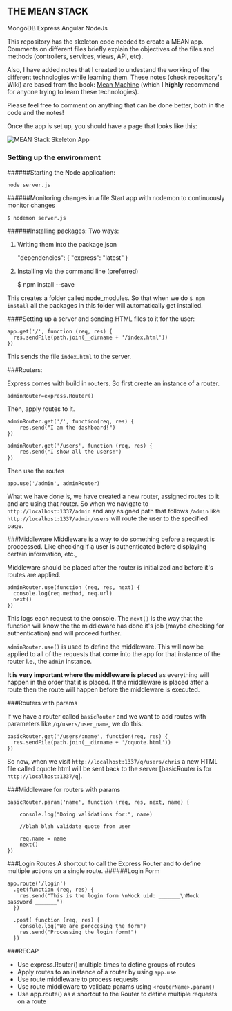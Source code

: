 
## THE MEAN STACK

MongoDB
Express
Angular
NodeJs

This repository has the skeleton code needed to create a MEAN app. Comments on different files briefly explain the objectives of the files and methods (controllers, services, views, API, etc). 

Also, I have added notes that I created to undestand the working of the different technologies while learning them. These notes (check repository's Wiki) are based from the book: [Mean Machine](https://leanpub.com/mean-machine) (which I **highly** recommend for anyone trying to learn these technologies).

Please feel free to comment on anything that can be done better, both in the code and the notes!

Once the app is set up, you should have a page that looks like this:

![MEAN Stack Skeleton App](http://i.imgur.com/dxa4X4D.png)


### Setting up the environment
######Starting the Node application:

	node server.js

######Monitoring changes in a file
  Start app with nodemon to continuously monitor changes

    $ nodemon server.js

######Installing packages:
Two ways:

  1. Writing them into the package.json

        "dependencies": {
          "express": "latest"
        }

  2. Installing via the command line (preferred) 
  	
  		$ npm install <name> --save

        
This creates a folder called node_modules. So that when we do `$ npm install` all the packages in this folder will automatically get installed.


####Setting up a server and sending HTML files to it for the user:

    app.get('/', function (req, res) {
      res.sendFile(path.join(__dirname + '/index.html'))
    })

This sends the file `index.html` to the server.

###Routers:

Express comes with build in routers. So first create an instance of a router.

	adminRouter=express.Router()
Then, apply routes to it.

	adminRouter.get('/', function(req, res) {
 		res.send("I am the dashboard!")
	})

	adminRouter.get('/users', function (req, res) {
  		res.send("I show all the users!")
	})
Then use the routes

	app.use('/admin', adminRouter)


What we have done is, we have created a new router, assigned routes to it and are using that router. So when we navigate to 
`http://localhost:1337/admin` and any asigned path that follows `/admin` like `http://localhost:1337/admin/users` will route the user to the specified page.

###Middleware
Middleware is a way to do something before a request is proccessed. Like checking if a user is authenticated before displaying certain information, etc.,

Middleware should be placed after the router is initialized and before it's routes are applied. 
	
	adminRouter.use(function (req, res, next) {
	  console.log(req.method, req.url)
	  next()
	})
This logs each request to the console. The `next()` is the way that the function will know the the middleware has done it's job (maybe checking for authentication) and will proceed further.

`adminRouter.use()` is used to define the middleware. This will now be applied to all of the requests that come into the app for that instance of the router i.e., the `admin` instance.

**It is very important where the middleware is placed** as everything will happen in the order that it is placed. If the middleware is placed after a route then the route will happen before the middleware is executed.


###Routers with params

If we have a router called `basicRouter` and we want to add routes with parameters like `/q/users/user_name`, we do this:

	basicRouter.get('/users/:name', function(req, res) {
	  res.sendFile(path.join(__dirname + '/cquote.html'))
	})
	
So now, when we visit `http://localhost:1337/q/users/chris` a new HTML file called cquote.html will be sent back to the server [basicRouter is for `http://localhost:1337/q`].

###Middleware for routers with params
	
	basicRouter.param('name', function (req, res, next, name) {
	
		console.log("Doing validations for:", name)
	 	
	 	//blah blah validate quote from user
	  
	  	req.name = name
	  	next()
	})

###Login Routes
A shortcut to call the Express Router and to define multiple actions on a single route. 
######Login Form

	app.route('/login') 
	  .get(function (req, res) {
	    res.send("This is the login form \nMock uid: _______\nMock password _______")
	  })
	
	  .post( function (req, res) {
	    console.log("We are porccesing the form")
	    res.send("Processing the login form!")
	  })

###RECAP
* Use express.Router() multiple times to define groups of routes
* Apply routes to an instance of a router by using `app.use`
* Use route middleware to process requests
* Use route middleware to validate params using `<routerName>.param()`
* Use app.route() as a shortcut to the Router to define multiple requests on a route



